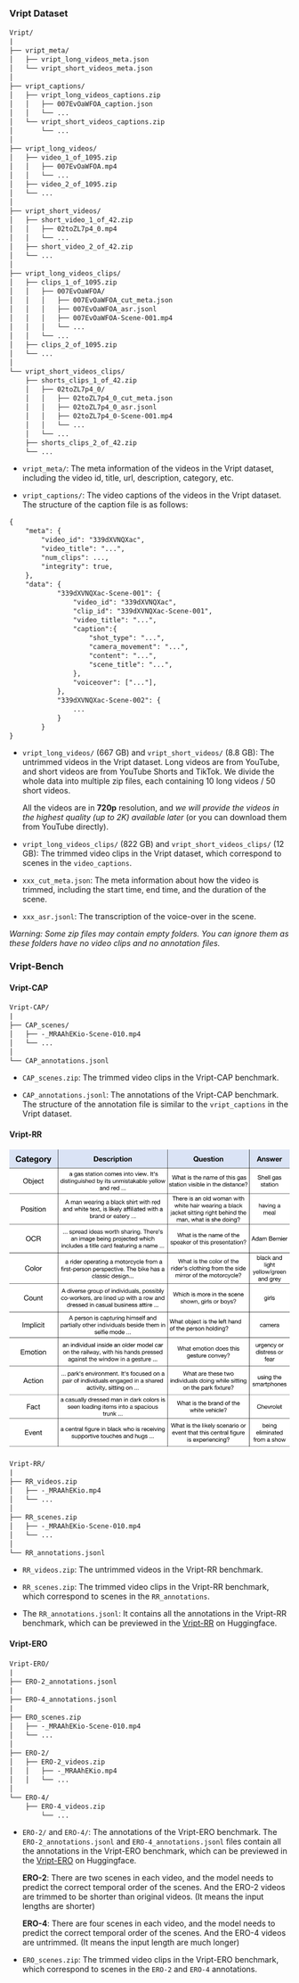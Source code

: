 ### Vript Dataset
```
Vript/
|
├── vript_meta/
│   ├── vript_long_videos_meta.json 
│   └── vript_short_videos_meta.json
│
├── vript_captions/
│   ├── vript_long_videos_captions.zip
│   │   ├── 007EvOaWFOA_caption.json
│   │   └── ...
│   └── vript_short_videos_captions.zip
│       └── ...
│
├── vript_long_videos/
│   ├── video_1_of_1095.zip 
│   │   ├── 007EvOaWFOA.mp4
│   │   └── ...
│   ├── video_2_of_1095.zip
│   └── ...
│
├── vript_short_videos/
│   ├── short_video_1_of_42.zip 
│   │   ├── 02toZL7p4_0.mp4
│   │   └── ...
│   ├── short_video_2_of_42.zip
│   └── ...
│
├── vript_long_videos_clips/
│   ├── clips_1_of_1095.zip 
│   │   ├── 007EvOaWFOA/
│   │   │   ├── 007EvOaWFOA_cut_meta.json
│   │   │   ├── 007EvOaWFOA_asr.jsonl
│   │   │   ├── 007EvOaWFOA-Scene-001.mp4
│   │   │   └── ...
│   │   └── ...
│   ├── clips_2_of_1095.zip
│   └── ...
│
└── vript_short_videos_clips/
    ├── shorts_clips_1_of_42.zip 
    │   ├── 02toZL7p4_0/
    │   │   ├── 02toZL7p4_0_cut_meta.json
    │   │   ├── 02toZL7p4_0_asr.jsonl
    │   │   ├── 02toZL7p4_0-Scene-001.mp4
    │   │   └── ...
    │   └── ...
    ├── shorts_clips_2_of_42.zip
    └── ...
```
- `vript_meta/`: The meta information of the videos in the Vript dataset, including the video id, title, url, description, category, etc.

- `vript_captions/`: The video captions of the videos in the Vript dataset. The structure of the caption file is as follows:
```
{
    "meta": {
        "video_id": "339dXVNQXac",
        "video_title": "...",
        "num_clips": ...,
        "integrity": true,
    },
    "data": {
            "339dXVNQXac-Scene-001": {
                "video_id": "339dXVNQXac",
                "clip_id": "339dXVNQXac-Scene-001",
                "video_title": "...",
                "caption":{
                    "shot_type": "...",
                    "camera_movement": "...",
                    "content": "...",
                    "scene_title": "...",
                },
                "voiceover": ["..."],
            },
            "339dXVNQXac-Scene-002": {
                ...
            }
        }
}
```

- `vript_long_videos/` (667 GB) and `vript_short_videos/` (8.8 GB): The untrimmed videos in the Vript dataset. Long videos are from YouTube, and short videos are from YouTube Shorts and TikTok. We divide the whole data into multiple zip files, each containing 10 long videos / 50 short videos.


    All the videos are in **720p** resolution, and _we will provide the videos in the highest quality (up to 2K) available later_ (or you can download them from YouTube directly).

- `vript_long_videos_clips/` (822 GB) and `vript_short_videos_clips/` (12 GB): The trimmed video clips in the Vript dataset, which correspond to scenes in the `video_captions`. 

- `xxx_cut_meta.json`: The meta information about how the video is trimmed, including the start time, end time, and the duration of the scene.

- `xxx_asr.jsonl`: The transcription of the voice-over in the scene.

_Warning: Some zip files may contain empty folders. You can ignore them as these folders have no video clips and no annotation files._

### Vript-Bench

#### Vript-CAP
```
Vript-CAP/
|
├── CAP_scenes/
│   ├── -_MRAAhEKio-Scene-010.mp4
│   └── ...
│  
└── CAP_annotations.jsonl
```

- `CAP_scenes.zip`: The trimmed video clips in the Vript-CAP benchmark.

- `CAP_annotations.jsonl`: The annotations of the Vript-CAP benchmark. The structure of the annotation file is similar to the `vript_captions` in the Vript dataset. 

#### Vript-RR

<p align="center">
<img src="assets/Vript-RR_00.png" width="600">  
</p>


```
Vript-RR/
|
├── RR_videos.zip
│   ├── -_MRAAhEKio.mp4
│   └── ...
│
├── RR_scenes.zip
│   ├── -_MRAAhEKio-Scene-010.mp4
│   └── ...
│
└── RR_annotations.jsonl
```
- `RR_videos.zip`: The untrimmed videos in the Vript-RR benchmark.

- `RR_scenes.zip`: The trimmed video clips in the Vript-RR benchmark, which correspond to scenes in the `RR_annotations`.

- The `RR_annotations.jsonl`: It contains all the annotations in the Vript-RR benchmark, which can be previewed in the [Vript-RR](https://huggingface.co/datasets/Mutonix/Vript-RR) on Huggingface.

#### Vript-ERO
``` 
Vript-ERO/
|
├── ERO-2_annotations.jsonl
|
├── ERO-4_annotations.jsonl
|
├── ERO_scenes.zip
│   ├── -_MRAAhEKio-Scene-010.mp4
│   └── ...
│
├── ERO-2/
│   ├── ERO-2_videos.zip
│   │   ├── -_MRAAhEKio.mp4
│   │   └── ...
│   
└── ERO-4/
    ├── ERO-4_videos.zip
        └── ...
```
- `ERO-2/` and `ERO-4/`: The annotations of the Vript-ERO benchmark. The `ERO-2_annotations.jsonl` and `ERO-4_annotations.jsonl` files contain all the annotations in the Vript-ERO benchmark, which can be previewed in the [Vript-ERO](https://huggingface.co/datasets/Mutonix/Vript-ERO) on Huggingface.


    **ERO-2**: There are two scenes in each video, and the model needs to predict the correct temporal order of the scenes. And the ERO-2 videos are trimmed to be shorter than original videos. (It means the input lengths are shorter)

    **ERO-4**: There are four scenes in each video, and the model needs to predict the correct temporal order of the scenes. And the ERO-4 videos are untrimmed. (It means the input length are much longer)

- `ERO_scenes.zip`: The trimmed video clips in the Vript-ERO benchmark, which correspond to scenes in the `ERO-2` and `ERO-4` annotations.